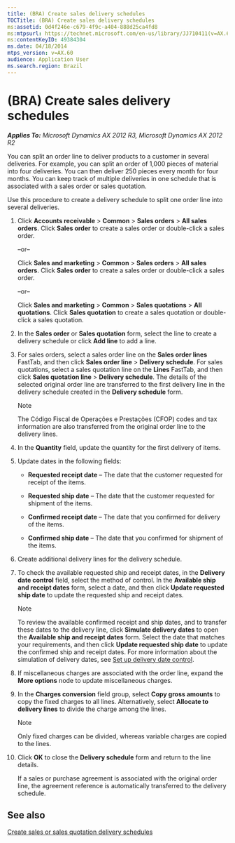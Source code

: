 ```yaml
---
title: (BRA) Create sales delivery schedules
TOCTitle: (BRA) Create sales delivery schedules
ms:assetid: 0d4f246e-c679-4f9c-a404-888d25ca4fd8
ms:mtpsurl: https://technet.microsoft.com/en-us/library/JJ710411(v=AX.60)
ms:contentKeyID: 49384304
ms.date: 04/18/2014
mtps_version: v=AX.60
audience: Application User
ms.search.region: Brazil
---
```


# (BRA) Create sales delivery schedules 


_**Applies To:** Microsoft Dynamics AX 2012 R3, Microsoft Dynamics AX 2012 R2_

You can split an order line to deliver products to a customer in several deliveries. For example, you can split an order of 1,000 pieces of material into four deliveries. You can then deliver 250 pieces every month for four months. You can keep track of multiple deliveries in one schedule that is associated with a sales order or sales quotation.

Use this procedure to create a delivery schedule to split one order line into several deliveries.

1.  Click **Accounts receivable** \> **Common** \> **Sales orders** \> **All sales orders**. Click **Sales order** to create a sales order or double-click a sales order.
    
    –or–
    
    Click **Sales and marketing** \> **Common** \> **Sales orders** \> **All sales orders**. Click **Sales order** to create a sales order or double-click a sales order.
    
    –or–
    
    Click **Sales and marketing** \> **Common** \> **Sales quotations** \> **All quotations**. Click **Sales quotation** to create a sales quotation or double-click a sales quotation.

2.  In the **Sales order** or **Sales quotation** form, select the line to create a delivery schedule or click **Add line** to add a line.

3.  For sales orders, select a sales order line on the **Sales order lines** FastTab, and then click **Sales order line** \> **Delivery schedule**. For sales quotations, select a sales quotation line on the **Lines** FastTab, and then click **Sales quotation line** \> **Delivery schedule**. The details of the selected original order line are transferred to the first delivery line in the delivery schedule created in the **Delivery schedule** form.
    

    > [!NOTE]
    > <P>The Código Fiscal de Operações e Prestações (CFOP) codes and tax information are also transferred from the original order line to the delivery lines.</P>



4.  In the **Quantity** field, update the quantity for the first delivery of items.

5.  Update dates in the following fields:
    
      - **Requested receipt date** – The date that the customer requested for receipt of the items.
    
      - **Requested ship date** – The date that the customer requested for shipment of the items.
    
      - **Confirmed receipt date** – The date that you confirmed for delivery of the items.
    
      - **Confirmed ship date** – The date that you confirmed for shipment of the items.

6.  Create additional delivery lines for the delivery schedule.

7.  To check the available requested ship and receipt dates, in the **Delivery date control** field, select the method of control. In the **Available ship and receipt dates** form, select a date, and then click **Update requested ship date** to update the requested ship and receipt dates.
    

    > [!NOTE]
    > <P>To review the available confirmed receipt and ship dates, and to transfer these dates to the delivery line, click <STRONG>Simulate delivery dates</STRONG> to open the <STRONG>Available ship and receipt dates</STRONG> form. Select the date that matches your requirements, and then click <STRONG>Update requested ship date</STRONG> to update the confirmed ship and receipt dates. For more information about the simulation of delivery dates, see <A href="set-up-delivery-date-control.md">Set up delivery date control</A>.</P>



8.  If miscellaneous charges are associated with the order line, expand the **More options** node to update miscellaneous charges.

9.  In the **Charges conversion** field group, select **Copy gross amounts** to copy the fixed charges to all lines. Alternatively, select **Allocate to delivery lines** to divide the charge among the lines.
    

    > [!NOTE]
    > <P>Only fixed charges can be divided, whereas variable charges are copied to the lines.</P>



10. Click **OK** to close the **Delivery schedule** form and return to the line details.
    
    If a sales or purchase agreement is associated with the original order line, the agreement reference is automatically transferred to the delivery schedule.

## See also

[Create sales or sales quotation delivery schedules](create-sales-or-sales-quotation-delivery-schedules.md)

  


